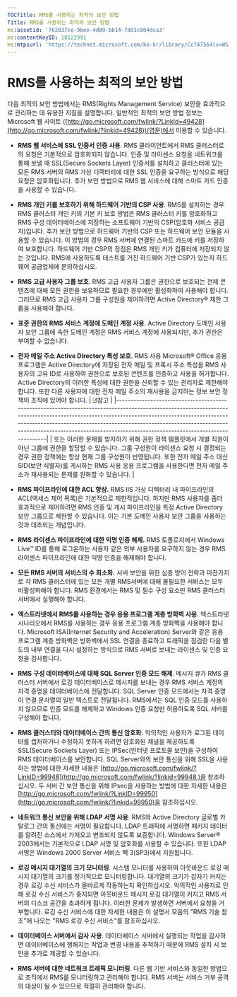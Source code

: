 ```yaml
---
TOCTitle: RMS를 사용하는 최적의 보안 방법
Title: RMS를 사용하는 최적의 보안 방법
ms:assetid: '762037ce-9bee-4d89-bb14-7dd1c004dca3'
ms:contentKeyID: 18122991
ms:mtpsurl: 'https://technet.microsoft.com/ko-kr/library/Cc747564(v=WS.10)'
---
```


RMS를 사용하는 최적의 보안 방법
===============================

다음 최적의 보안 방법에서는 RMS(Rights Management Service) 보안을 효과적으로 관리하는 데 유용한 지침을 설명합니다. 일반적인 최적의 보안 방법 정보는 Microsoft 웹 사이트 ([http://go.microsoft.com/fwlink/?LinkId=49428](http://go.microsoft.com/fwlink/?linkid=49428))(영문)에서 이용할 수 있습니다.

-   **RMS 웹 서비스에 SSL 인증서 인증 사용**. RMS 클라이언트에서 RMS 클러스터로의 요청은 기본적으로 암호화되지 않습니다. 인증 및 라이센스 요청을 네트워크를 통해 보낼 때 SSL(Secure Sockets Layer) 인증서를 설치하고 클러스터에 있는 모든 RMS 서버의 RMS 가상 디렉터리에 대한 SSL 인증을 요구하는 방식으로 해당 요청은 암호화됩니다. 추가 보안 방법으로 RMS 웹 서비스에 대해 스마트 카드 인증을 사용할 수 있습니다.
-   **RMS 개인 키를 보호하기 위해 하드웨어 기반의 CSP 사용**. RMS를 설치하는 경우 RMS 클러스터 개인 키의 기본 키 보호 방법은 RMS 클러스터 키를 암호화하고 RMS 구성 데이터베이스에 저장하는 소프트웨어 기반의 CSP(암호화 서비스 공급자)입니다. 추가 보안 방법으로 하드웨어 기반의 CSP 또는 하드웨어 보안 모듈을 사용할 수 있습니다. 이 방법의 경우 RMS 서버에 연결된 스마트 카드에 키를 저장하여 보호합니다. 하드웨어 기반 CSP의 장점은 RMS 개인 키가 컴퓨터에 저장되지 않는 것입니다. RMS에 사용하도록 테스트를 거친 하드웨어 기반 CSP가 있는지 하드웨어 공급업체에 문의하십시오.
-   **RMS 고급 사용자 그룹 보호**. RMS 고급 사용자 그룹은 권한으로 보호되는 전체 콘텐츠에 대해 모든 권한을 보유하므로 필요한 경우에만 활성화하여 사용해야 합니다. 그러므로 RMS 고급 사용자 그룹 구성원을 제어하려면 Active Directory® 제한 그룹을 사용해야 합니다.
-   **표준 권한의 RMS 서비스 계정에 도메인 계정 사용**. Active Directory 도메인 사용자 보안 그룹에 속한 도메인 계정은 RMS 서비스 계정에 사용되지만, 추가 권한은 부여할 수 없습니다.
-   **전자 메일 주소 Active Directory 특성 보호**. RMS 사용 Microsoft® Office 응용 프로그램은 Active Directory에 저장된 전자 메일 및 프록시 주소 특성을 RMS 사용자의 고유 ID로 사용하여 권한으로 보호된 콘텐츠를 인증하고 사용을 허가합니다. Active Directory의 이러한 특성에 대한 권한을 신뢰할 수 있는 관리자로 제한해야 합니다. 또한 다른 사용자에 대한 전자 메일 주소의 재사용을 금지하는 정보 보안 정책이 조직에 있어야 합니다.
    | ![](images/Cc747564.note(WS.10).gif)참고                                                                                                                                                                                                                                                                                   |
    |---------------------------------------------------------------------------------------------------------------------------------------------------------------------------------------------------------------------------------------------------------------------------------------------------------------------------------------------------------|
    | 또는 이러한 문제를 방지하기 위해 권한 정책 템플릿에서 개별 직원이 아닌 그룹에 권한을 할당할 수 있습니다. 그룹 구성원이 라이센스 요청 시 결정되는 경우 권한 정책에는 항상 현재 그룹 구성원이 반영됩니다. 또한 전자 메일 주소 대신 SID(보안 식별자)를 게시하는 RMS 사용 응용 프로그램을 사용한다면 전자 메일 주소가 재사용되는 문제를 완화할 수 있습니다. |

-   **RMS 파이프라인에 대한 ACL 향상.** RMS IIS 가상 디렉터리 내 파이프라인의 ACL(액세스 제어 목록)은 기본적으로 제한적입니다. 하지만 RMS 사용자를 좀더 효과적으로 제어하려면 RMS 인증 및 게시 파이프라인을 특정 Active Directory 보안 그룹으로 제한할 수 있습니다. 이는 기본 도메인 사용자 보안 그룹을 사용하는 것과 대조되는 개념입니다.
-   **RMS 라이센스 파이프라인에 대한 익명 인증 해제.** RMS 토폴로지에서 Windows Live™ ID를 통해 로그온하는 사용자 같은 외부 사용자를 요구하지 않는 경우 RMS 라이센스 파이프라인에 대한 익명 인증을 해제해야 합니다.
-   **모든 RMS 서버의 서비스의 수 최소화.** 서버 보안을 위한 심층 방어 전략과 마찬가지로 각 RMS 클러스터에 있는 모든 개별 RMS서버에 대해 불필요한 서비스는 모두 비활성화해야 합니다. RMS 환경에서는 RMS 및 필수 구성 요소만 RMS 클러스터 서버에서 실행해야 합니다.
-   **엑스트라넷에서 RMS를 사용하는 경우 응용 프로그램 계층 방화벽 사용.** 엑스트라넷 시나리오에서 RMS를 사용하는 경우 응용 프로그램 계층 방화벽을 사용해야 합니다. Microsoft ISA(Internet Security and Acceleration) Server와 같은 응용 프로그램 계층 방화벽은 방화벽에서 SSL 연결을 종료하고 트래픽을 점검한 다음 별도의 내부 연결을 다시 설정하는 방식으로 RMS 서버로 보내는 라이센스 및 인증 요청을 검사합니다.
-   **RMS 구성 데이터베이스에 대해 SQL Server 인증 모드 해제**. 메시지 큐가 RMS 클러스터 서버에서 로깅 데이터베이스로 메시지를 보내는 경우 RMS 서비스 계정의 자격 증명을 데이터베이스에 전달합니다. SQL Server 인증 모드에서는 자격 증명이 연결 문자열의 일반 텍스트로 전달됩니다. RMS에서는 SQL 인증 모드를 사용하지 않으므로 인증 모드를 해제하고 Windows 인증 요청만 허용하도록 SQL 서버를 구성해야 합니다.
-   **RMS 클러스터와 데이터베이스 간의 통신 암호화.** 악의적인 사용자가 로그된 데이터를 캡처하거나 수정하지 못하게 하려면 암호화된 채널을 제공하도록 SSL(Secure Sockets Layer) 또는 IPSec(인터넷 프로토콜 보안)을 구성하여 RMS 데이터베이스를 보안합니다. SQL Server와의 보안 통신을 위해 SSL을 사용하는 방법에 대한 자세한 내용은 [http://go.microsoft.com/fwlink/?LinkID=99948](http://go.microsoft.com/fwlink/?linkid=99948.)을 참조하십시오. 두 서버 간 보안 통신을 위해 IPsec을 사용하는 방법에 대한 자세한 내용은 [http://go.microsoft.com/fwlink/?LinkID=99950](http://go.microsoft.com/fwlink/?linkid=99950)을 참조하십시오.
-   **네트워크 통신 보안을 위해 LDAP 서명 사용**. RMS와 Active Directory 글로벌 카탈로그 간의 통신에는 서명이 필요합니다. LDAP 트래픽에 서명하면 패키지 데이터를 알려진 소스에서 가져오고 변조되지 않도록 보증합니다. Windows Server® 2003에서는 기본적으로 LDAP 서명 및 암호화를 사용할 수 있습니다. 또한 LDAP 서명은 Windows 2000 Server 서비스 팩 3(SP3)에서 지원됩니다.
-   **로깅 메시지 대기열의 크기 모니터링**. 시스템 모니터를 사용하여 아웃바운드 로깅 메시지 대기열의 크기를 정기적으로 모니터링합니다. 대기열의 크기가 갑자기 커지는 경우 로깅 수신 서비스가 올바르게 작동하는지 확인하십시오. 악의적인 사용자로 인해 로깅 수신 서비스가 중지되면 아웃바운드 메시지 로깅 대기열이 커지고 RMS 서버의 디스크 공간을 초과하게 됩니다. 이러한 문제가 발생하면 서버에서 요청을 거부합니다. 로깅 수신 서비스에 대한 자세한 내용은 이 설명서 모음의 "RMS 기술 참조"에 나오는 "RMS 로깅 수신 서비스"를 참조하십시오.
-   **데이터베이스 서버에서 감사 사용**. 데이터베이스 서버에서 실행되는 작업을 감사하면 데이터베이스에 행해지는 작업과 변경 내용을 추적하기 때문에 RMS 설치 시 보안을 추가로 제공할 수 있습니다.
-   **RMS 서버에 대한 네트워크 트래픽 모니터링**. 다른 웹 기반 서비스와 동일한 방법으로 조직에서 RMS를 모니터링하고 관리해야 합니다. RMS 서버는 서비스 거부 공격의 대상이 될 수 있으므로 적절히 관리해야 합니다.
